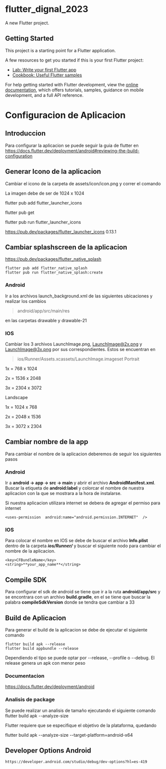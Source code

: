 # flutter_dignal_2023

A new Flutter project.

## Getting Started

This project is a starting point for a Flutter application.

A few resources to get you started if this is your first Flutter project:

- [Lab: Write your first Flutter app](https://docs.flutter.dev/get-started/codelab)
- [Cookbook: Useful Flutter samples](https://docs.flutter.dev/cookbook)

For help getting started with Flutter development, view the
[online documentation](https://docs.flutter.dev/), which offers tutorials,
samples, guidance on mobile development, and a full API reference.


# Configuracion de Aplicacion

## Introduccion

Para configurar la aplicacion se puede seguir la guia de flutter en https://docs.flutter.dev/deployment/android#reviewing-the-build-configuration

## Generar Icono de la aplicacion

Cambiar el icono de la carpeta de assets/icon/icon.png y correr el comando

La imagen debe de ser de 1024 x 1024

flutter pub add flutter_launcher_icons

flutter pub get

flutter pub run flutter_launcher_icons

https://pub.dev/packages/flutter_launcher_icons 0.13.1

## Cambiar splashscreen de la aplicacion

https://pub.dev/packages/flutter_native_splash

    flutter pub add flutter_native_splash
    flutter pub run flutter_native_splash:create

### Android

Ir a los archivos launch_background.xml de las siguientes ubicaciones y realizar los cambios

> android/app/src/main/res

en las carpetas drawable y drawable-21

### IOS

Cambiar los 3 archivos LaunchImage.png, LaunchImage@2x.png y LaunchImage@3x.png por sus correspondientes. Estos se encuentran en

> ios/Runner/Assets.xcassets/LaunchImage.imageset
> Portrait

1x = 768 x 1024

2x = 1536 x 2048

3x = 2304 x 3072

Landscape

1x = 1024 x 768

2x = 2048 x 1536

3x = 3072 x 2304

## Cambiar nombre de la app

Para cambiar el nombre de la aplicacion deberemos de seguir los siguientes pasos

### Android

Ir a **android -> app -> src -> main** y abrir el archivo **AndroidManifest.xml**. Buscar la etiqueta de **android:label** y colorcar el nombre de nuestra aplicacion con la que se mostrara a la hora de instalarse.

Si nuestra aplicacion utilizara internet se debera de agregar el permiso para internet

    <uses-permission  android:name="android.permission.INTERNET"  />

### IOS

Para colocar el nombre en IOS se debe de buscar el archivo **Info.plist** dentro de la carpeta **_ios/Runner/_** y buscar el siguiente nodo para cambiar el nombre de la aplicacion.

    <key>CFBundleName</key>
    <string>**your_app_name**</string>

## Compile SDK

Para configurar el sdk de android se tiene que ir a la ruta **android/app/src** y se encontrara con un archivo **build.gradle**, en el se tiene que buscar la palabra **compileSdkVersion** donde se tendra que cambiar a 33

## Build de Aplicacion

Para generar el build de la aplicacion se debe de ejecutar el siguiente comando

    flutter build apk --release
    flutter build appbundle --release

Dependiendo el tipo se puede optar por --release, --profile o --debug. El release genera un apk con menor peso

### Documentacion

https://docs.flutter.dev/deployment/android

### Analisis de package

Se puede realizar un analisis de tamaño ejecutando el siguiente comando
flutter build apk --analyze-size

Flutter requiere que se especifique el objetivo de la plataforma, quedando

flutter build apk --analyze-size --target-platform=android-x64

## Developer Options Android

    https://developer.android.com/studio/debug/dev-options?hl=es-419
